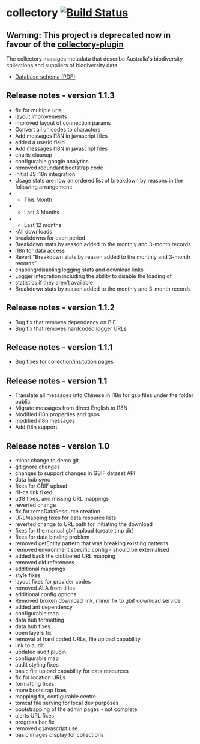 # collectory   [![Build Status](https://travis-ci.org/AtlasOfLivingAustralia/collectory.svg?branch=master)](http://travis-ci.org/AtlasOfLivingAustralia/collectory) 

## Warning: This project is deprecated now in favour of the [collectory-plugin](https://github.com/AtlasOfLivingAustralia/collectpry-plugin)



The collectory manages metadata that describe Australia's biodiversity collections and suppliers of biodiversity data.

 * [Database schema (PDF)](https://github.com/AtlasOfLivingAustralia/collectory/blob/master/Collectory_schema_20140916.pdf?raw=true)

## Release notes - version 1.1.3

* fix for multiple urls
* layout improvements
* improved layout of connection params
* Convert all unicodes to characters
* Add messages I18N in javascript files
* added a userId field
* Add messages I18N in javascript files
* charts cleanup
* configurable google analytics
* removed redundant bootstrap code
* initial JS i18n integration
* Usage stats are now an ordered list of breakdown by reasons in the following arrangement:
* - This Month
* - Last 3 Months
* - Last 12 months
* -All downloads
* breakdowns for each period
* Breakdown stats by reason added to the monthly and 3-month records
* i18n for data access
* Revert "Breakdown stats by reason added to the monthly and 3-month records"
* enabling/disabling logging stats and download links
* Logger integration including the ability to disable the loading of
* statistics if they aren’t available
* Breakdown stats by reason added to the monthly and 3-month records

## Release notes - version 1.1.2

 * Bug fix that removes dependency on BIE
 * Bug fix that removes hardcoded logger URLs

## Release notes - version 1.1.1

 * Bug fixes for collection/insitution pages

## Release notes - version 1.1

 * Translate all messages into Chinese in i18n for gsp files under the folder public
 * Migrate messages from direct English to I18N
 * Modified i18n properties and gsps
 * modified i18n messages
 * Add i18n support

## Release notes - version 1.0

 * minor change to demo git
 * gitignore changes
 * changes to support changes in GBIF dataset API
 * data hub sync
 * fixes for GBIF upload
 * rif-cs link fixed
 * utf8 fixes, and missing URL mappings
 * reverted change
 * fix for tempDataResource creation
 * URLMapping fixes for data resource lists
 * reverted change to URL path for initiating the download
 * fixes for the manual gbif upload (create tmp dir)
 * fixes for data binding problem
 * removed getEntity pattern that was breaking existing patterns
 * removed environment specific config - should be externalised
 * added back the clobbered URL mapping
 * removed old references
 * additional mappings
 * style fixes
 * layout fixes for provider codes
 * removed ALA from titles
 * additional config options
 * Removed broken download link, minor fix to gbif download service
 * added ant dependency
 * configurable map
 * data hub formatting
 * data hub fixes
 * open layers fix
 * removal of hard coded URLs, file upload capability
 * link to audit
 * updated audit plugin
 * configurable map
 * audit styling fixes
 * basic file upload capability for data resources
 * fix for location URLs
 * formatting fixes
 * more bootstrap fixes
 * mapping fix, configurable centre
 * tomcat file serving for local dev purposes
 * bootstrapping of the admin pages - not complete
 * alerts URL fixes
 * progress bar fix
 * removed g:javascript use
 * basic images display for collections



